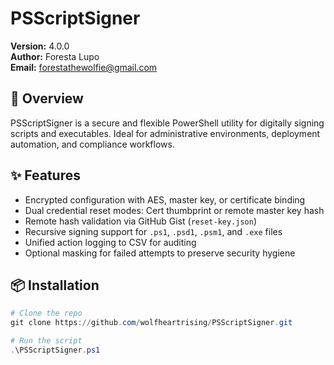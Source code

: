 # PSScriptSigner

**Version:** 4.0.0  
**Author:** Foresta Lupo  
**Email:** forestathewolfie@gmail.com

## 🔐 Overview
PSScriptSigner is a secure and flexible PowerShell utility for digitally signing scripts and executables. Ideal for administrative environments, deployment automation, and compliance workflows.

## ✨ Features
- Encrypted configuration with AES, master key, or certificate binding
- Dual credential reset modes: Cert thumbprint or remote master key hash
- Remote hash validation via GitHub Gist (`reset-key.json`)
- Recursive signing support for `.ps1`, `.psd1`, `.psm1`, and `.exe` files
- Unified action logging to CSV for auditing
- Optional masking for failed attempts to preserve security hygiene

## 📦 Installation

```powershell
# Clone the repo
git clone https://github.com/wolfheartrising/PSScriptSigner.git

# Run the script
.\PSScriptSigner.ps1